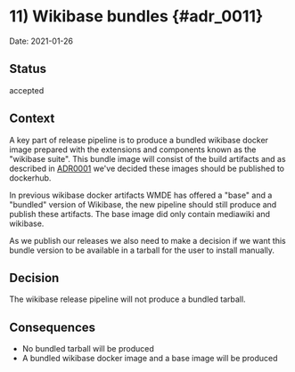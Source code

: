 # 11) Wikibase bundles {#adr_0011}

Date: 2021-01-26

## Status

accepted

## Context

A key part of release pipeline is to produce a bundled wikibase docker image prepared with the extensions and components known as the "wikibase suite".
This bundle image will consist of the build artifacts and as described in [ADR0001](0001-docker-image-repository.md) we've decided these images should be published to dockerhub.

In previous wikibase docker artifacts WMDE has offered a "base" and a "bundled" version of Wikibase, the new pipeline should still produce and publish these artifacts. The base image did only contain mediawiki and wikibase.

As we publish our releases we also need to make a decision if we want this bundle version to be available in a tarball for the user to install manually.

## Decision

The wikibase release pipeline will not produce a bundled tarball. 

## Consequences

- No bundled tarball will be produced
- A bundled wikibase docker image and a base image will be produced

